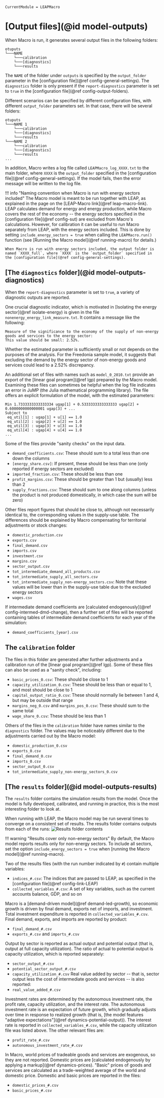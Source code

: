 ```@meta
CurrentModule = LEAPMacro
```

# [Output files](@id model-outputs)
When Macro is run, it generates several output files in the following folders:
```
otuputs 
└───NAME
    └───calibration
    └───[diagnostics]
    └───results
```
The `NAME` of the folder under `outputs` is specified by the `output_folder` parameter in the [configuration file](@ref config-general-settings). The `diagnostics` folder is only present if the `report-diagnostics` parameter is set to `true` in the [configuration file](@ref config-output-folders).

Different scenarios can be specified by different configuration files, with different `output_folder` parameters set. In that case, there will be several folders:
```
otuputs 
└───NAME 1
    └───calibration
    └───[diagnostics]
    └───results
└───NAME 2
    └───calibration
    └───[diagnostics]
    └───results
...
```

In addition, Macro writes a log file called `LEAPMacro_log_XXXX.txt` to the main folder, where `XXXX` is the `output_folder` specified in the [configuration file](@ref config-general-settings). If the model fails, then the error message will be written to the log file.

!!! info "Naming convention when Macro is run with energy sectors included"
    The Macro model is meant to be run together with LEAP, as explained in the page on the [LEAP-Macro link](@ref leap-macro-link). LEAP calculates demand for energy and energy production, while Macro covers the rest of the economy -- the energy sectors specified in the [configuration file](@ref config-sut) are excluded from Macro's calculations. However, for calibration it can be useful to run Macro separately from LEAP, with the energy sectors included. This is done by setting `include_energy_sectors = true` when calling the `LEAPMacro.run()` function (see [Running the Macro model](@ref running-macro) for details.)

    When Macro is run with energy sectors included, the output folder is named `XXXX_full`, where `XXXX` is the `output_folder` specified in the [configuration file](@ref config-general-settings).


## [The `diagnostics` folder](@id model-outputs-diagnostics)
When the `report-diagnostics` parameter is set to `true`, a variety of diagnostic outputs are reported.

One crucial diagnostic indicator, which is motivated in [Isolating the energy sector](@ref isolate-energy) is given in the file `nonenergy_energy_link_measure.txt`. It contains a message like the following:
```
Measure of the significance to the economy of the supply of non-energy goods and services to the energy sector:
This value should be small: 2.52%.
```
Whether the estimated parameter is sufficiently small or not depends on the purposes of the analysis. For the Freedonia sample model, it suggests that excluding the demand by the energy sector of non-energy goods and services could lead to a 2.52% discrepancy.

An additional set of files with names such as `model_0_2010.txt` provide an export of the [linear goal program](@ref lgp) prepared by the Macro model. Examining these files can sometimes be helpful when the log file indicates an error in JuMP (the Julia mathematical programming library). The file offers an explicit formulation of the model, with the estimated parameters:
```
Min 1.7333333333333334 ugap[1] + 0.5333333333333333 ugap[2] + 0.6000000000000001 ugap[3] + ...
Subject to
 eq_util[1] : ugap[1] + u[1] == 1.0
 eq_util[2] : ugap[2] + u[2] == 1.0
 eq_util[3] : ugap[3] + u[3] == 1.0
 eq_util[4] : ugap[4] + u[4] == 1.0
...
```

Some of the files provide "sanity checks" on the input data. 
  * `demand_coefficients.csv`: These should sum to a total less than one down the columns
  * `[energy_share.csv]`: If present, these should be less than one (only reported if energy sectors are excluded)
  * `imported_fraction.csv`: These should be less than one
  * `profit_margins.csv`: These should be greater than 1 but (usually) less than 2
  * `supply_fractions.csv`: These should sum to one along columns (unless the product is not produced domestically, in which case the sum will be zero)

Other files report figures that should be close to, although not necessarily identical to, the corresponding values in the supply-use table. The differences should be explained by Macro compensating for territorial adjustments or stock changes:
  * `domestic_production.csv`
  * `exports.csv`
  * `final_demand.csv`
  * `imports.csv`
  * `investment.csv`
  * `margins.csv`
  * `sector_output.csv`
  * `tot_intermediate_demand_all_products.csv`
  * `tot_intermediate_supply_all_sectors.csv`
  * `tot_intermediate_supply_non-energy_sectors.csv`: Note that these values will be lower than in the supply-use table due to the excluded energy sectors
  * `wages.csv`

If intermediate demand coefficients are [calculated endogenously](@ref config-intermed-dmd-change), then a further set of files will be reported containing tables of intermediate demand coefficients for each year of the simulation:
  * `demand_coefficients_[year].csv`

## The `calibration` folder
The files in this folder are generated after further adjustments and a calibration run of the [linear goal program](@ref lgp). Some of these files can also be used as a "sanity check", including:
  * `basic_prices_0.csv`: These should be close to 1
  * `capacity_utilization_0.csv`: These should be less than or equal to 1, and most should be close to 1
  * `capital_output_ratio_0.csv`: These should normally lie between 1 and 4, but may be outside that range
  * `margins_neg_0.csv` and `margins_pos_0.csv`: These should sum to the same total
  * `wage_share_0.csv`: These should be less than 1

Others of the files in the `calibration` folder have names similar to the `diagnostics` folder. The values may be noticeably different due to the adjustments carried out by the Macro model:
  * `domestic_production_0.csv`
  * `exports_0.csv`
  * `final_demand_0.csv`
  * `imports_0.csv`
  * `sector_output_0.csv`
  * `tot_intermediate_supply_non-energy_sectors_0.csv`

## [The `results` folder](@id model-outputs-results)
The `results` folder contains the simulation results from the model. Once the model is fully developed, calibrated, and running in practice, this is the most interesting folder to look at.

When running with LEAP, the Macro model may be run several times to converge on a consistent set of results. The results folder contains outputs from each of the runs:
![Results folder contents](assets/images/results_folder_files.png)

!!! warning "Results cover only non-energy sectors"
    By default, the Macro model reports results only for non-energy sectors. To include all sectors, set the option `include_energy_sectors = true` when [running the Macro model](@ref running-macro). 

Two of the results files (with the run number indicated by `#`) contain multiple variables:
  * `indices_#.csv`: The indices that are passed to LEAP, as specified in the [configuration file](@ref config-link-LEAP)
  * `collected_variables_#.csv`: A set of key variables, such as the current accounts balance, GDP, and so on

Macro is a [demand-driven model](@ref demand-led-growth), so economic growth is driven by final demand, exports net of imports, and investment. Total investment expenditure is reported in `collected_variables_#.csv`. Final demand, exports, and imports are reported by product:
  * `final_demand_#.csv`
  * `exports_#.csv` and `imports_#.csv`

Output by sector is reported as actual output and potential output (that is, output at full capacity utilization). The ratio of actual to potential output is capacity utilization, which is reported separately:
  * `sector_output_#.csv`
  * `potential_sector_output_#.csv`
  * `capacity_utilization_#.csv`
Real value added by sector -- that is, sector output less the cost of intermediate goods and services -- is also reported:
  * `real_value_added_#.csv`

Investment rates are determined by the autonomous investment rate, the profit rate, capacity utilization, and the interest rate. The autonomous investment rate is an expectation of future growth, which gradually adjusts over time in response to realized growth (that is, [the model features "adaptive expectations"](@ref dynamics-potential-output)). The interest rate is reported in `collected_variables_#.csv`, while the capacity utilization file was listed above. The other relevant files are:
  * `profit_rate_#.csv`
  * `autonomous_investment_rate_#.csv`

In Macro, world prices of tradeable goods and services are exogenous, so they are not reported. Domestic prices are [calculated endogenously by applying a markup](@ref dynamics-prices). "Basic" prices of goods and services are calculated as a trade-weighted average of the world and domestic price. Domestic and basic prices are reported in the files:
  * `domestic_prices_#.csv`
  * `basic_prices_#.csv`
